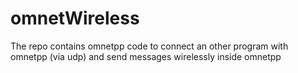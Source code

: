 # omnetWireless
The repo contains omnetpp code to connect an other program with omnetpp (via udp) and send messages wirelessly inside omnetpp
